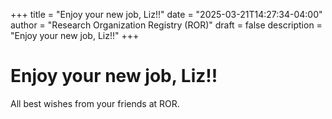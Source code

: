 +++ 
title = "Enjoy your new job, Liz!!" 
date = "2025-03-21T14:27:34-04:00"
author = "Research Organization Registry (ROR)" 
draft = false 
description = "Enjoy your new job, Liz!!"
+++ 

# Enjoy your new job, Liz!!

All best wishes from your friends at ROR. 